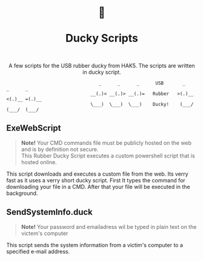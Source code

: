 <br>
<br>
<h1 align="center" style="border: none !important; padding-bottom: 1em !important;">🦆<br><br>Ducky Scripts</h1>  

<p align="center">
A few scripts for the USB rubber ducky from HAK5. The scripts are written in ducky script.
</p>

```
                                  _      _      _      USB       _      _      _
                               __(.)< __(.)> __(.)=   Rubber   >(.)__ <(.)__ =(.)__
                               \___)  \___)  \___)    Ducky!    (___/  (___/  (___/ 

```

## ExeWebScript
> **Note!** Your CMD commands file must be publicly hosted on the web and is by definition not secure.  
This Rubber Ducky Script executes a custom powershell script that is hosted online.

This script downloads and executes a custom file from the web. Its verry fast as it uses a verry short ducky script. First It types the command for downloading your file in a CMD. After that your file will be executed in the background.

## SendSystemInfo.duck
> **Note!** Your password and emailadress wil be typed in plain text on the victem's computer  

This script sends the system information from a victim's computer to a specified e-mail address.
